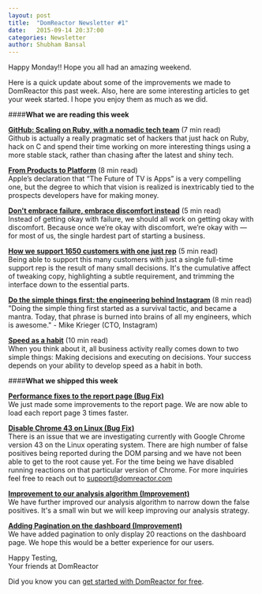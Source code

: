 ```yaml
---
layout: post
title:  "DomReactor Newsletter #1"
date:   2015-09-14 20:37:00
categories: Newsletter
author: Shubham Bansal
---
```


Happy Monday!! Hope you all had an amazing weekend.

Here is a quick update about some of the improvements we made to DomReactor this past week. Also, here are some interesting articles to get your week started. I hope you enjoy them as much as we did.  


####**What we are reading this week**

**[GitHub: Scaling on Ruby, with a nomadic tech team](https://medium.com/s-c-a-l-e/github-scaling-on-ruby-with-a-nomadic-tech-team-4db562b96dcd)** <span class="post-meta">(7 min read)</span>  
Github is actually a really pragmatic set of hackers that just hack on Ruby, hack on C and spend their time working on more interesting things using a more stable stack, rather than chasing after the latest and shiny tech.

**[From Products to Platform](https://stratechery.com/2015/from-products-to-platforms/)** <span class="post-meta">(8 min read)</span>  
Apple’s declaration that “The Future of TV is Apps” is a very compelling one, but the degree to which that vision is realized is inextricably tied to the prospects developers have for making money.

**[Don't embrace failure, embrace discomfort instead](https://www.groovehq.com/blog/dont-embrace-failure-embrace-discomfort)** <span class="post-meta">(5 min read)</span>  
Instead of getting okay with failure, we should all work on getting okay with discomfort.
Because once we’re okay with discomfort, we’re okay with — for most of us, the single hardest part of starting a business.

**[How we support 1650 customers with one just rep](http://blog.statuspage.io/2-300-000-to-one-or-supporting-1650-customers-with-just-one-rep)** <span class="post-meta">(5 min read)</span>  
Being able to support this many customers with just a single full-time support rep is the result of many small decisions. It's the cumulative affect of tweaking copy, highlighting a subtle requirement, and trimming the interface down to the essential parts.

**[Do the simple things first: the engineering behind Instagram](http://www.fastcompany.com/3047642/tech-forecast/do-the-simple-thing-first-the-engineering-behind-instagram)** <span class="post-meta">(8 min read)</span>  
"Doing the simple thing first started as a survival tactic, and became a mantra. Today, that phrase is burned into brains of all my engineers, which is awesome." - Mike Krieger (CTO, Instagram)

**[Speed as a habit](http://firstround.com/review/speed-as-a-habit/)** <span class="post-meta">(10 min read)</span>  
When you think about it, all business activity really comes down to two simple things: Making decisions and executing on decisions. Your success depends on your ability to develop speed as a habit in both.  


####**What we shipped this week**  

**<u>Performance fixes to the report page (Bug Fix)</u>**  
We just made some improvements to the report page. We are now able to load each report page 3 times faster.

**<u>Disable Chrome 43 on Linux (Bug Fix)</u>**  
There is an issue that we are investigating currently with Google Chrome version 43 on the Linux operating system. There are high number of false positives being reported during the DOM parsing and we have not been able to get to the root cause yet. For the time being we have disabled running reactions on that particular version of Chrome. For more inquiries feel free to reach out to support@domreactor.com

**<u>Improvement to our analysis algorithm (Improvement)</u>**  
We have further improved our analysis algorithm to narrow down the false positives. It's a small win but we will keep improving our analysis strategy.

**<u>Adding Pagination on the dashboard (Improvement)</u>**  
We have added pagination to only display 20 reactions on the dashboard page. We hope this would be a better experience for our users.

Happy Testing,  
Your friends at DomReactor

Did you know you can [get started with DomReactor for free](https://domreactor.com/pricing).


